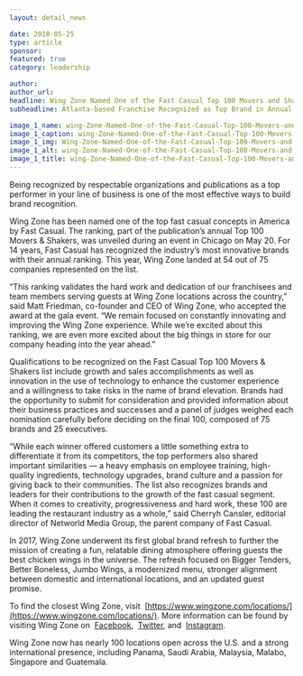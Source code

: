 ```yaml
---
layout: detail_news

date: 2018-05-25
type: article
sponsor:
featured: true
category: leadership        

author:  
author_url: 
headline: Wing Zone Named One of the Fast Casual Top 100 Movers and Shakers
subheadline: Atlanta-based Franchise Recognized as Top Brand in Annual Ranking of Fast Casual Concepts 

image_1_name: wing-Zone-Named-One-of-the-Fast-Casual-Top-100-Movers-and-Shakers-73993
image_1_caption: wing-Zone-Named-One-of-the-Fast-Casual-Top-100-Movers-and-Shakers-73993
image_1_img: Wing-Zone-Named-One-of-the-Fast-Casual-Top-100-Movers-and-Shakers-73993.jpg
image_1_alt: wing-Zone-Named-One-of-the-Fast-Casual-Top-100-Movers-and-Shakers-73993
image_1_title: wing-Zone-Named-One-of-the-Fast-Casual-Top-100-Movers-and-Shakers-73993
---
```

	
Being recognized by respectable organizations and publications as a top performer in your line of business is one of the most effective ways to build brand recognition.

<!--more-->Wing Zone&nbsp;has been named one of the top fast casual concepts in America by Fast Casual. The ranking, part of the publication&rsquo;s annual Top 100 Movers &amp; Shakers, was unveiled during an event in Chicago on May 20. For 14 years, Fast Casual has recognized the industry&rsquo;s most innovative brands with their annual ranking. This year, Wing Zone landed at 54 out of 75 companies represented on the list.

&ldquo;This ranking validates the hard work and dedication of our franchisees and team members serving guests at Wing Zone locations across the country,&rdquo; said Matt Friedman, co-founder and CEO of Wing Zone, who accepted the award at the gala event. &ldquo;We remain focused on constantly innovating and improving the Wing Zone experience. While we&rsquo;re excited about this ranking, we are even more excited about the big things in store for our company heading into the year ahead.&rdquo;

Qualifications to be recognized on the Fast Casual Top 100 Movers &amp; Shakers list include growth and sales accomplishments as well as innovation in the use of technology to enhance the customer experience and a willingness to take risks in the name of brand elevation. Brands had the opportunity to submit for consideration and provided information about their business practices and successes and a panel of judges weighed each nomination carefully before deciding on the final 100, composed of 75 brands and 25 executives.

&ldquo;While each winner offered customers a little something extra to differentiate it from its competitors, the top performers also shared important similarities &mdash; a heavy emphasis on employee training, high-quality ingredients, technology upgrades, brand culture and a passion for giving back to their communities. The list also recognizes brands and leaders for their contributions to the growth of the fast casual segment. When it comes to creativity, progressiveness and hard work, these 100 are leading the restaurant industry as a whole,&rdquo; said Cherryh Cansler, editorial director of Networld Media Group, the parent company of Fast Casual.

In 2017, Wing Zone underwent its first global brand refresh to further the mission of creating a fun, relatable dining atmosphere offering guests the best chicken wings in the universe. The refresh focused on Bigger Tenders, Better Boneless, Jumbo Wings, a modernized menu, stronger alignment between domestic and international locations, and an updated guest promise.

To find the closest Wing Zone, visit&nbsp;
[https://www.wingzone.com/locations/](https://www.wingzone.com/locations/). More information can be found by visiting Wing Zone on&nbsp;
[Facebook](https://www.facebook.com/WingZone),&nbsp;
[Twitter](https://twitter.com/wingzone), and&nbsp;
[Instagram](https://www.instagram.com/wing_zone/).

Wing Zone now has nearly 100 locations open across the U.S. and a strong international presence, including Panama, Saudi Arabia, Malaysia, Malabo, Singapore and Guatemala.